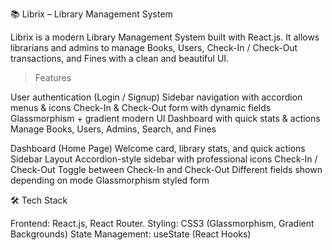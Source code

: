 📚 Librix – Library Management System

Librix is a modern Library Management System built with React.js.
It allows librarians and admins to manage Books, Users, Check-In / Check-Out transactions, and Fines with a clean and beautiful UI.

> Features

 User authentication (Login / Signup)
 Sidebar navigation with accordion menus & icons
 Check-In & Check-Out form with dynamic fields
 Glassmorphism + gradient modern UI
 Dashboard with quick stats & actions
 Manage Books, Users, Admins, Search, and Fines


Dashboard (Home Page)
Welcome card, library stats, and quick actions
Sidebar Layout
Accordion-style sidebar with professional icons
Check-In / Check-Out
Toggle between Check-In and Check-Out
Different fields shown depending on mode
Glassmorphism styled form

🛠️ Tech Stack

Frontend: React.js, React Router.
Styling: CSS3 (Glassmorphism, Gradient Backgrounds)
State Management: useState (React Hooks)